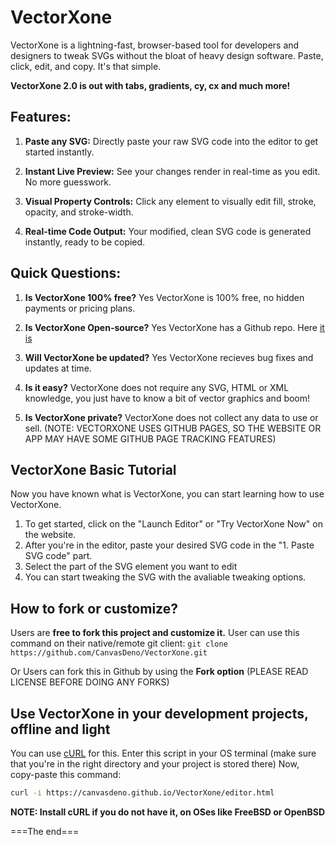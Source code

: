 # VectorXone
VectorXone is a lightning-fast, browser-based tool for developers and designers to tweak SVGs without the bloat of heavy design software. Paste, click, edit, and copy. It's that simple.

**VectorXone 2.0 is out with tabs, gradients, cy, cx and much more!**

## Features:
1. **Paste any SVG:** Directly paste your raw SVG code into the editor to get started instantly.

1. **Instant Live Preview:** See your changes render in real-time as you edit. No more guesswork.

1. **Visual Property Controls:** Click any element to visually edit fill, stroke, opacity, and stroke-width.

1. **Real-time Code Output:** Your modified, clean SVG code is generated instantly, ready to be copied.

## Quick Questions:
1. **Is VectorXone 100% free?**
Yes VectorXone is 100% free, no hidden payments or pricing plans.

1. **Is VectorXone Open-source?**
Yes VectorXone has a Github repo. Here [it is](https://github.com/CanvasDeno/VectorXone)

1. **Will VectorXone be updated?**
Yes VectorXone recieves bug fixes and updates at time.

1. **Is it easy?**
VectorXone does not require any SVG, HTML or XML knowledge, you just have to know a bit of vector graphics and boom!

1. **Is VectorXone private?**
VectorXone does not collect any data to use or sell. 
(NOTE: VECTORXONE USES GITHUB PAGES, SO THE WEBSITE OR APP MAY HAVE SOME GITHUB PAGE TRACKING FEATURES)

## VectorXone Basic Tutorial
Now you have known what is VectorXone, you can start learning how to use VectorXone.
1. To get started, click on the "Launch Editor" or "Try VectorXone Now" on the website.
2. After you're in the editor, paste your desired SVG code in the "1. Paste SVG code" part.
3. Select the part of the SVG element you want to edit
4. You can start tweaking the SVG with the avaliable tweaking options.

## How to fork or customize?
Users are **free to fork this project and customize it.**
User can use this command on their native/remote git client:
```git clone https://github.com/CanvasDeno/VectorXone.git```

Or Users can fork this in Github by using the **Fork option**
(PLEASE READ LICENSE BEFORE DOING ANY FORKS)

## Use VectorXone in your development projects, offline and light
You can use [cURL](https://curl.se) for this. Enter this script in your OS terminal (make sure that you're in the right directory and your project is stored there)
Now, copy-paste this command:
```bash
curl -i https://canvasdeno.github.io/VectorXone/editor.html
```

**NOTE: Install cURL if you do not have it, on OSes like FreeBSD or OpenBSD**

===The end===
